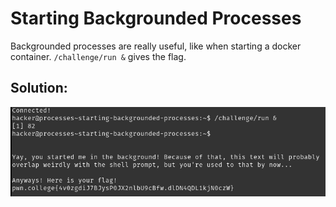# Starting Backgrounded Processes

Backgrounded processes are really useful, like when starting a docker container. `/challenge/run &` gives the flag.


## Solution:

![solution](08_Starting_Backgrounded_Processes.png)
